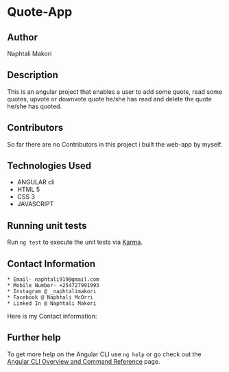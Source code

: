 # Quote-App
## Author
Naphtali Makori

## Description

This is an angular project that enables a user to add some quote, read some quotes, upvote or downvote quote he/she has read and delete the quote he/she has quoted.

## Contributors

So far there are no Contributors in this project i built the web-app by myself.

## Technologies Used

* ANGULAR cli
* HTML 5
* CSS 3
* JAVASCRIPT

## Running unit tests

Run `ng test` to execute the unit tests via [Karma](https://karma-runner.github.io).

## Contact Information

    * Email- naphtali919@gmail.com
    * Mobile Number- +254727991993
    * Instagram @ _naphtalimakori
    * Facebook @ Naphtali McOrri
    * Linked In @ Naphtali Makori

Here is my Contact information:
## Further help

To get more help on the Angular CLI use `ng help` or go check out the [Angular CLI Overview and Command Reference](https://angular.io/cli) page.
